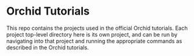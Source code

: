 # Orchid Tutorials

This repo contains the projects used in the official Orchid tutorials. Each project top-level directory here is its own
project, and can be run by navigating into that project and running the appropriate commands as described in the Orchid
tutorials.